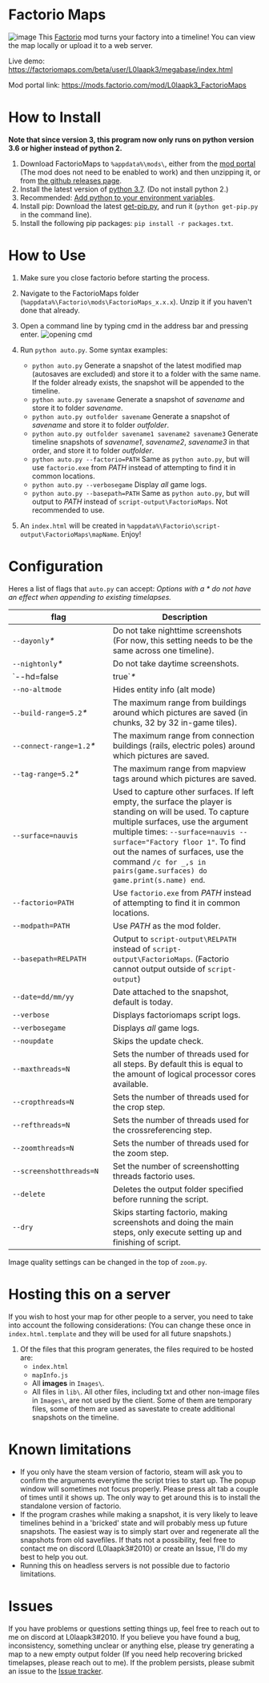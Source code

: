 # Factorio Maps
![image](https://user-images.githubusercontent.com/6313423/46447780-0d723880-c784-11e8-8e6f-2b35d24f25b9.png)
This [Factorio](http://www.factorio.com/) mod turns your factory into a timeline! You can view the map locally or upload it to a web server.

Live demo: https://factoriomaps.com/beta/user/L0laapk3/megabase/index.html

Mod portal link: https://mods.factorio.com/mod/L0laapk3_FactorioMaps

# How to Install
**Note that since version 3, this program now only runs on python version 3.6 or higher instead of python 2.**
1. Download FactorioMaps to `%appdata%\mods\`, either from the [mod portal](https://mods.factorio.com/mod/L0laapk3_FactorioMaps) (The mod does not need to be enabled to work) and then unzipping it, or from [the github releases page](https://github.com/L0laapk3/FactorioMaps/releases). 
1. Install the latest version of [python 3.7](https://www.python.org/downloads/). (Do not install python 2.)
1. Recommended: [Add python to your environment variables](https://stackoverflow.com/a/4855685/3185280).
1. Install pip: Download the latest [get-pip.py](https://bootstrap.pypa.io/get-pip.py), and run it (`python get-pip.py` in the command line).
1. Install the following pip packages: `pip install -r packages.txt`.

# How to Use
1. Make sure you close factorio before starting the process.
1. Navigate to the FactorioMaps folder (`%appdata%\Factorio\mods\FactorioMaps_x.x.x`). Unzip it if you haven't done that already.
1. Open a command line by typing cmd in the address bar and pressing enter. ![opening cmd](https://user-images.githubusercontent.com/6313423/46446227-6ab5bc00-c77b-11e8-982e-b040f964a778.png)
1. Run `python auto.py`. Some syntax examples:
    * `python auto.py` Generate a snapshot of the latest modified map (autosaves are excluded) and store it to a folder with the same name. If the folder already exists, the snapshot will be appended to the timeline.
    * `python auto.py savename` Generate a snapshot of *savename* and store it to folder *savename*.
    * `python auto.py outfolder savename` Generate a snapshot of *savename* and store it to folder *outfolder*.
    * `python auto.py outfolder savename1 savename2 savename3` Generate timeline snapshots of *savename1*, *savename2*, *savename3* in that order, and store it to folder *outfolder*.
    * `python auto.py --factorio=PATH` Same as `python auto.py`, but will use `factorio.exe` from *PATH* instead of attempting to find it in common locations.
    * `python auto.py --verbosegame` Display *all* game logs.
    * `python auto.py --basepath=PATH` Same as `python auto.py`, but will output to *PATH* instead of `script-output\FactorioMaps`. Not recommended to use.

1. An `index.html` will be created in `%appdata%\Factorio\script-output\FactorioMaps\mapName`. Enjoy!

# Configuration
Heres a list of flags that `auto.py` can accept:
*Options with a \* do not have an effect when appending to existing timelapses.*

| &nbsp;&nbsp;&nbsp;&nbsp;&nbsp;&nbsp;&nbsp;&nbsp;&nbsp;&nbsp;&nbsp;&nbsp;&nbsp;&nbsp;&nbsp;&nbsp;&nbsp;&nbsp;flag&nbsp;&nbsp;&nbsp;&nbsp;&nbsp;&nbsp;&nbsp;&nbsp;&nbsp;&nbsp;&nbsp;&nbsp;&nbsp;&nbsp;&nbsp;&nbsp;&nbsp;&nbsp; | Description |
| --- | --- |
| `--dayonly`*\** | Do not take nighttime screenshots (For now, this setting needs to be the same across one timeline). |
| `--nightonly`*\** | Do not take daytime screenshots. |
| `--hd=false|true`*\** | Take screenshots of resolution 64 x 64 pixels per in-game tile instead of 32 x 32 to match the resolution of the newer HD textures. Default is now true as of 4.0.0 |
| `--no-altmode` | Hides entity info (alt mode) |
| `--build-range=5.2`*\** | The maximum range from buildings around which pictures are saved (in chunks, 32 by 32 in-game tiles). |
| `--connect-range=1.2`*\** | The maximum range from connection buildings (rails, electric poles) around which pictures are saved. |
| `--tag-range=5.2`*\** | The maximum range from mapview tags around which pictures are saved. |
| `--surface=nauvis` | Used to capture other surfaces. If left empty, the surface the player is standing on will be used. To capture multiple surfaces, use the argument multiple times: `--surface=nauvis --surface="Factory floor 1"`. To find out the names of surfaces, use the command `/c for _,s in pairs(game.surfaces) do game.print(s.name) end`. |
| `--factorio=PATH` | Use `factorio.exe` from *PATH* instead of attempting to find it in common locations. |
| `--modpath=PATH` | Use *PATH* as the mod folder. |
| `--basepath=RELPATH` | Output to `script-output\RELPATH` instead of `script-output\FactorioMaps`. (Factorio cannot output outside of `script-output`) |
| `--date=dd/mm/yy` | Date attached to the snapshot, default is today. |
| `--verbose` | Displays factoriomaps script logs. |
| `--verbosegame` | Displays *all* game logs. |
| `--noupdate` | Skips the update check. |
| `--maxthreads=N` | Sets the number of threads used for all steps. By default this is equal to the amount of logical processor cores available. |
| `--cropthreads=N` | Sets the number of threads used for the crop step. |
| `--refthreads=N` | Sets the number of threads used for the crossreferencing step. |
| `--zoomthreads=N` | Sets the number of threads used for the zoom step. |
| `--screenshotthreads=N` | Set the number of screenshotting threads factorio uses. |
| `--delete` | Deletes the output folder specified before running the script. |
| `--dry` | Skips starting factorio, making screenshots and doing the main steps, only execute setting up and finishing of script. |
 
Image quality settings can be changed in the top of `zoom.py`.

# Hosting this on a server
If you wish to host your map for other people to a server, you need to take into account the following considerations: (You can change these once in `index.html.template` and they will be used for all future snapshots.)
1. Of the files that this program generates, the files required to be hosted are:
    * `index.html`
    * `mapInfo.js`
    * All __images__ in `Images\`.
    * All files in `lib\`.
    All other files, including txt and other non-image files in `Images\`, are not used by the client. Some of them are temporary files, some of them are used as savestate to create additional snapshots on the timeline.

# Known limitations
* If you only have the steam version of factorio, steam will ask you to confirm the arguments everytime the script tries to start up. The popup window will sometimes not focus properly. Please press alt tab a couple of times until it shows up. The only way to get around this is to install the standalone version of factorio.
* If the program crashes while making a snapshot, it is very likely to leave timelines behind in a 'bricked' state and will probably mess up future snapshots. The easiest way is to simply start over and regenerate all the snapshots from old savefiles. If thats not a possibility, feel free to contact me on discord (L0laapk3#2010) or create an Issue, I'll do my best to help you out.
* Running this on headless servers is not possible due to factorio limitations.

# Issues
If you have problems or questions setting things up, feel free to reach out to me on discord at L0laapk3#2010.
If you believe you have found a bug, inconsistency, something unclear or anything else, please try generating a map to a new empty output folder (If you need help recovering bricked timelapses, please reach out to me). If the problem persists, please submit an issue to the [Issue tracker](https://github.com/L0laapk3/FactorioMaps/issues).
